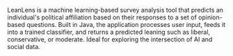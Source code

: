 LeanLens is a machine learning-based survey analysis tool that predicts an individual's political affiliation based on their responses to a set of opinion-based questions. Built in Java, the application processes user input, feeds it into a trained classifier, and returns a predicted leaning such as liberal, conservative, or moderate. Ideal for exploring the intersection of AI and social data.
